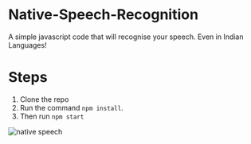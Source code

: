 # Native-Speech-Recognition
A simple javascript code that will recognise your speech. Even in Indian Languages!


# Steps
1. Clone the repo
2. Run the command `npm install`.
3. Then run `npm start`

![native speech](https://user-images.githubusercontent.com/30717546/36779586-7cfff8f2-1c96-11e8-8123-88d5c365ae34.gif)

